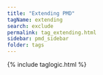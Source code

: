 ```yaml
---
title: "Extending PMD"
tagName: extending
search: exclude
permalink: tag_extending.html
sidebar: pmd_sidebar
folder: tags
---
```

{% include taglogic.html %}
